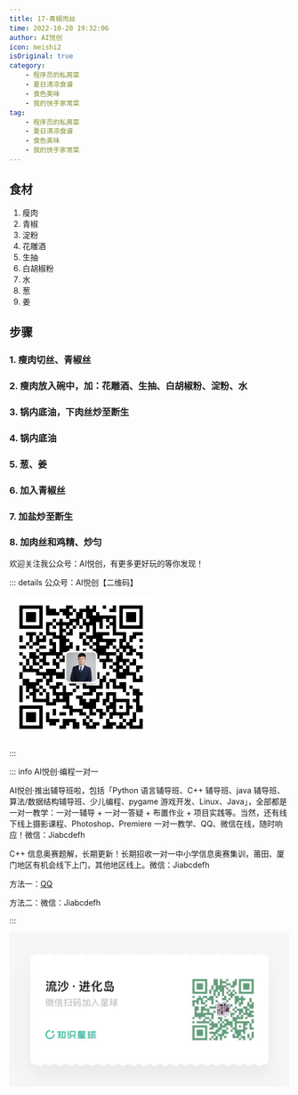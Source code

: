 ```yaml
---
title: 17-青椒肉丝
time: 2022-10-20 19:32:06
author: AI悦创
icon: meishi2
isOriginal: true
category: 
    - 程序员的私房菜
    - 夏日清凉食谱
    - 食色美味
    - 我的快手家常菜
tag:
    - 程序员的私房菜
    - 夏日清凉食谱
    - 食色美味
    - 我的快手家常菜
---
```


## 食材

1.   瘦肉
2.   青椒
3.   淀粉
4.   花雕酒
5.   生抽
6.   白胡椒粉
7.   水
8.   葱
9.   姜

## 步骤

### 1. 瘦肉切丝、青椒丝

### 2. 瘦肉放入碗中，加：花雕酒、生抽、白胡椒粉、淀粉、水

### 3. 锅内底油，下肉丝炒至断生

### 4. 锅内底油

### 5. 葱、姜

### 6. 加入青椒丝

### 7. 加盐炒至断生

### 8. 加肉丝和鸡精、炒匀

欢迎关注我公众号：AI悦创，有更多更好玩的等你发现！

::: details 公众号：AI悦创【二维码】

![](/gzh.jpg)

:::

::: info AI悦创·编程一对一

AI悦创·推出辅导班啦，包括「Python 语言辅导班、C++ 辅导班、java 辅导班、算法/数据结构辅导班、少儿编程、pygame 游戏开发、Linux、Java」，全部都是一对一教学：一对一辅导 + 一对一答疑 + 布置作业 + 项目实践等。当然，还有线下线上摄影课程、Photoshop、Premiere 一对一教学、QQ、微信在线，随时响应！微信：Jiabcdefh

C++ 信息奥赛题解，长期更新！长期招收一对一中小学信息奥赛集训，莆田、厦门地区有机会线下上门，其他地区线上。微信：Jiabcdefh

方法一：[QQ](http://wpa.qq.com/msgrd?v=3&uin=1432803776&site=qq&menu=yes)

方法二：微信：Jiabcdefh

:::

![](/zsxq.jpg)

